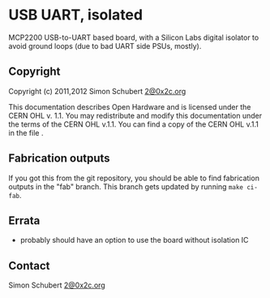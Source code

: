 USB UART, isolated
==================

MCP2200 USB-to-UART based board, with a Silicon Labs digital isolator
to avoid ground loops (due to bad UART side PSUs, mostly).


Copyright
---------

Copyright (c) 2011,2012 Simon Schubert <2@0x2c.org>

This documentation describes Open Hardware and is licensed under the
CERN OHL v. 1.1.  You may redistribute and modify this documentation
under the terms of the CERN OHL v.1.1.  You can find a copy of the
CERN OHL v.1.1 in the file <LICENSE>.


Fabrication outputs
-------------------

If you got this from the git repository, you should be able to find
fabrication outputs in the "fab" branch.  This branch gets updated by
running `make ci-fab`.


Errata
------

- probably should have an option to use the board without isolation IC


Contact
-------

Simon Schubert <2@0x2c.org>
